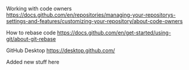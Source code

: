 ﻿Working with code owners
https://docs.github.com/en/repositories/managing-your-repositorys-settings-and-features/customizing-your-repository/about-code-owners

How to rebase code
https://docs.github.com/en/get-started/using-git/about-git-rebase

GitHub Desktop
https://desktop.github.com/

Added new stuff here

